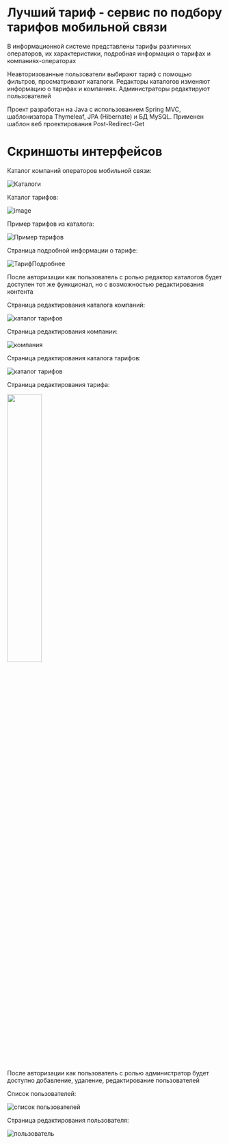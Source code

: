 # Лучший тариф - cервис по подбору тарифов мобильной связи
В информационной системе представлены тарифы различных операторов, их характеристики, подробная информация о тарифах и компаниях-операторах

Неавторизованные пользователи выбирают тариф с помощью фильтров, просматривают каталоги. Редакторы каталогов изменяют информацию о тарифах и компаниях. Администраторы редактируют пользователей

Проект разработан на Java с использованием Spring MVC, шаблонизатора Thymeleaf, JPA (Hibernate) и БД MySQL. Применен шаблон веб проектирования Post-Redirect-Get

# Скриншоты интерфейсов
Каталог компаний операторов мобильной связи:

![Каталоги](https://github.com/user-attachments/assets/419c21c1-f71d-4a19-b7a0-446c0f238b8d)

Каталог тарифов:

![image](https://github.com/user-attachments/assets/4988bc19-5c00-4e23-958c-5d195d094d6d)

Пример тарифов из каталога:

![Пример тарифов](https://github.com/user-attachments/assets/e8df93e1-db2e-434c-83a8-c3cb158138bc)

Страница подробной информации о тарифе:

![ТарифПодробнее](https://github.com/user-attachments/assets/5eca7363-fdbc-4cb2-ace2-ecec4c3064ce)

После авторизации как пользователь с ролью редактор каталогов будет доступен тот же функционал, но с возможностью редактирования контента

Страница редактирования каталога компаний:

![каталог тарифов](https://github.com/user-attachments/assets/a3668362-e348-47f7-a4bf-b4bb110972f5)

Страница редактирования компании:

![компания](https://github.com/user-attachments/assets/14e57114-6c73-4bc3-9517-1cb75470acf3)

Страница редактирования каталога тарифов:

![каталог тарифов](https://github.com/user-attachments/assets/86496665-3fd1-4e81-9ab4-88aa3c775ade)

Страница редактирования тарифа:

<img width="40%" src="https://github.com/user-attachments/assets/a92a5f6d-df42-4883-be34-90a41d56b9f6">

После авторизации как пользователь с ролью администратор будет доступно добавление, удаление, редактирование пользователей

Список пользователей:

![список пользователей](https://github.com/user-attachments/assets/22ffea98-c21c-4168-a936-26fc948bb404)

Страница редактирования пользователя:

![пользователь](https://github.com/user-attachments/assets/a6de4547-176f-474e-a6aa-b660ac2a4d66)
